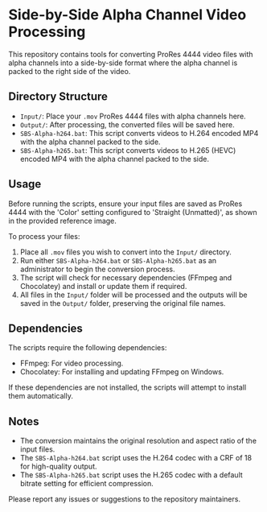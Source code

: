 # Side-by-Side Alpha Channel Video Processing

This repository contains tools for converting ProRes 4444 video files with alpha channels into a side-by-side format where the alpha channel is packed to the right side of the video.

## Directory Structure

- `Input/`: Place your `.mov` ProRes 4444 files with alpha channels here.
- `Output/`: After processing, the converted files will be saved here.
- `SBS-Alpha-h264.bat`: This script converts videos to H.264 encoded MP4 with the alpha channel packed to the side.
- `SBS-Alpha-h265.bat`: This script converts videos to H.265 (HEVC) encoded MP4 with the alpha channel packed to the side.

## Usage

Before running the scripts, ensure your input files are saved as ProRes 4444 with the 'Color' setting configured to 'Straight (Unmatted)', as shown in the provided reference image.

To process your files:

1. Place all `.mov` files you wish to convert into the `Input/` directory.
2. Run either `SBS-Alpha-h264.bat` or `SBS-Alpha-h265.bat` as an administrator to begin the conversion process.
3. The script will check for necessary dependencies (FFmpeg and Chocolatey) and install or update them if required.
4. All files in the `Input/` folder will be processed and the outputs will be saved in the `Output/` folder, preserving the original file names.

## Dependencies

The scripts require the following dependencies:

- FFmpeg: For video processing.
- Chocolatey: For installing and updating FFmpeg on Windows.

If these dependencies are not installed, the scripts will attempt to install them automatically.

## Notes

- The conversion maintains the original resolution and aspect ratio of the input files.
- The `SBS-Alpha-h264.bat` script uses the H.264 codec with a CRF of 18 for high-quality output.
- The `SBS-Alpha-h265.bat` script uses the H.265 codec with a default bitrate setting for efficient compression.

Please report any issues or suggestions to the repository maintainers.
